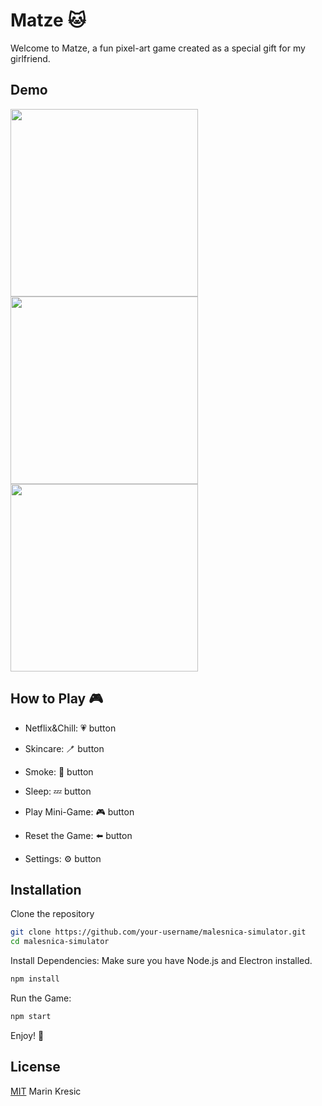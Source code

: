 
# Matze 🐱

Welcome to Matze, a fun pixel-art game created as a special gift for my girlfriend. 


## Demo

<img src="https://github.com/user-attachments/assets/72bd202c-e649-4133-b75c-31226fd3e9ec" width="300"/>
<img src="https://github.com/user-attachments/assets/430317e0-6415-47ea-a1e9-19d5f105c4b8" width="300"/>
<img src="https://github.com/user-attachments/assets/c79f12e5-b851-4836-a38e-f0600842fe43" width="300"/>




## How to Play 🎮

- Netflix&Chill: 💗 button

- Skincare: 🪥 button

- Smoke: 🚬 button

- Sleep: 💤 button

- Play Mini-Game: 🎮 button

- Reset the Game: ⬅️ button

- Settings: ⚙️ button


## Installation

Clone the repository

```bash
git clone https://github.com/your-username/malesnica-simulator.git
cd malesnica-simulator
```
Install Dependencies:
Make sure you have Node.js and Electron installed.

```bash
npm install
```
Run the Game:

```bash
npm start
```
Enjoy! 🎉
## License

[MIT](https://choosealicense.com/licenses/mit/) Marin Kresic

